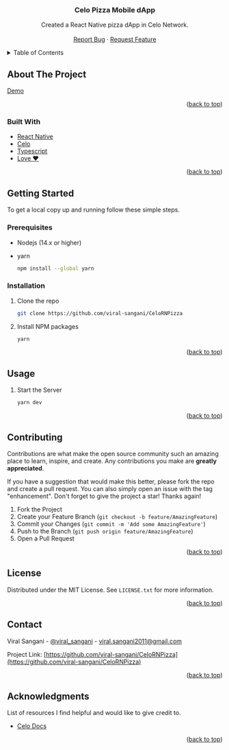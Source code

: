 <div id="top"></div>
<!-- PROJECT LOGO -->
<br />
<div align="center">

  <h3 align="center">Celo Pizza Mobile dApp</h3>

  <p align="center">
    Created a React Native pizza dApp in Celo Network.
    <br />
    <br />
    <a href="https://github.com/viral-sangani/CeloRNPizza/issues">Report Bug</a>
    ·
    <a href="https://github.com/viral-sangani/CeloRNPizza/issues">Request Feature</a>
  </p>
</div>

<!-- TABLE OF CONTENTS -->
<details>
  <summary>Table of Contents</summary>
  <ol>
    <li>
      <a href="#about-the-project">About The Project</a>
      <ul>
        <li><a href="#built-with">Built With</a></li>
      </ul>
    </li>
    <li>
      <a href="#getting-started">Getting Started</a>
      <ul>
        <li><a href="#prerequisites">Prerequisites</a></li>
        <li><a href="#installation">Installation</a></li>
      </ul>
    </li>
    <li><a href="#usage">Usage</a></li>
    <li><a href="#contributing">Contributing</a></li>
    <li><a href="#license">License</a></li>
    <li><a href="#contact">Contact</a></li>
    <li><a href="#acknowledgments">Acknowledgments</a></li>
  </ol>
</details>

<!-- ABOUT THE PROJECT -->
## About The Project

[Demo](https://github.com/viral-sangani/CeloRNPizza/raw/main/assets/celo-pizza-dApp.mov)

<p align="right">(<a href="#top">back to top</a>)</p>

### Built With

- [React Native](https://reactnative.dev/)
- [Celo](https://celo.org/)
- [Typescript](https://www.typescriptlang.org/)
- [Love ❤️](https://c.tenor.com/U45Q8YaJzBUAAAAC/moti-hearts.gif)

<p align="right">(<a href="#top">back to top</a>)</p>

<!-- GETTING STARTED -->
## Getting Started

To get a local copy up and running follow these simple steps.

### Prerequisites

- Nodejs (14.x or higher)
- yarn

  ```sh
  npm install --global yarn
  ```

### Installation

1. Clone the repo

   ```sh
   git clone https://github.com/viral-sangani/CeloRNPizza
   ```

2. Install NPM packages

   ```sh
   yarn
   ```

<p align="right">(<a href="#top">back to top</a>)</p>

<!-- USAGE EXAMPLES -->
## Usage

1. Start the Server

   ```sh
   yarn dev
   ```

<p align="right">(<a href="#top">back to top</a>)</p>

<!-- CONTRIBUTING -->
## Contributing

Contributions are what make the open source community such an amazing place to learn, inspire, and create. Any contributions you make are **greatly appreciated**.

If you have a suggestion that would make this better, please fork the repo and create a pull request. You can also simply open an issue with the tag "enhancement".
Don't forget to give the project a star! Thanks again!

1. Fork the Project
2. Create your Feature Branch (`git checkout -b feature/AmazingFeature`)
3. Commit your Changes (`git commit -m 'Add some AmazingFeature'`)
4. Push to the Branch (`git push origin feature/AmazingFeature`)
5. Open a Pull Request

<p align="right">(<a href="#top">back to top</a>)</p>

<!-- LICENSE -->
## License

Distributed under the MIT License. See `LICENSE.txt` for more information.

<p align="right">(<a href="#top">back to top</a>)</p>

<!-- CONTACT -->
## Contact

Viral Sangani - [@viral_sangani](https://twitter.com/viral_sangani_) - viral.sangani2011@gmail.com

Project Link: [https://github.com/viral-sangani/CeloRNPizza](https://github.com/viral-sangani/CeloRNPizza)

<p align="right">(<a href="#top">back to top</a>)</p>

<!-- ACKNOWLEDGMENTS -->
## Acknowledgments

List of resources I find helpful and would like to give credit to.

- [Celo Docs](https://docs.celo.org/)

<p align="right">(<a href="#top">back to top</a>)</p>

<!-- MARKDOWN LINKS & IMAGES -->
<!-- https://www.markdownguide.org/basic-syntax/#reference-style-links -->
[contributors-shield]: https://img.shields.io/github/contributors/viral-sangani/celo-contractkit-experiments.svg?style=for-the-badge
[contributors-url]: https://github.com/viral-sangani/CeloRNPizza/graphs/contributors
[forks-shield]: https://img.shields.io/github/forks/viral-sangani/celo-contractkit-experiments.svg?style=for-the-badge
[forks-url]: https://github.com/viral-sangani/CeloRNPizza/network/members
[stars-shield]: https://img.shields.io/github/stars/viral-sangani/celo-contractkit-experiments.svg?style=for-the-badge
[stars-url]: https://github.com/viral-sangani/CeloRNPizza/stargazers
[issues-shield]: https://img.shields.io/github/issues/viral-sangani/celo-contractkit-experiments.svg?style=for-the-badge
[issues-url]: https://github.com/viral-sangani/CeloRNPizza/issues
[license-shield]: https://img.shields.io/github/license/viral-sangani/celo-contractkit-experiments.svg?style=for-the-badge
[license-url]: https://github.com/viral-sangani/CeloRNPizza/blob/main/LICENSE.txt
[linkedin-shield]: https://img.shields.io/badge/-LinkedIn-black.svg?style=for-the-badge&logo=linkedin&colorB=555
[linkedin-url]: https://www.linkedin.com/in/viral-sangani/
[product-screenshot]: assets/learn-dao-banner.png

